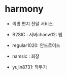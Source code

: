 # harmony


- 익명 편지 전달 서비스

- B2SIC : 서버chanw12: 웹
- regular1020: 안드로이드
- namsic : 회장
- yujin8731: 깍두기
